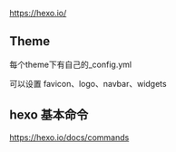 https://hexo.io/

## Theme

每个theme下有自己的_config.yml 

可以设置 favicon、logo、navbar、widgets

## hexo 基本命令
https://hexo.io/docs/commands